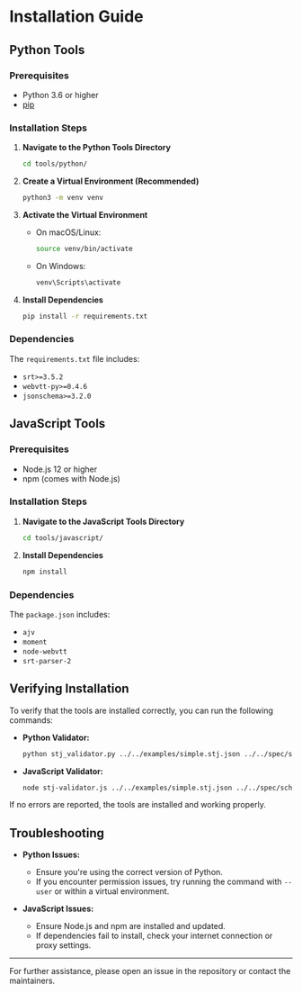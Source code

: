 # Installation Guide

## Python Tools

### Prerequisites

- Python 3.6 or higher
- [pip](https://pip.pypa.io/en/stable/installation/)

### Installation Steps

1. **Navigate to the Python Tools Directory**

   ```bash
   cd tools/python/
   ```

2. **Create a Virtual Environment (Recommended)**

   ```bash
   python3 -m venv venv
   ```

3. **Activate the Virtual Environment**

   - On macOS/Linux:

     ```bash
     source venv/bin/activate
     ```

   - On Windows:

     ```bash
     venv\Scripts\activate
     ```

4. **Install Dependencies**

   ```bash
   pip install -r requirements.txt
   ```

### Dependencies

The `requirements.txt` file includes:

- `srt>=3.5.2`
- `webvtt-py>=0.4.6`
- `jsonschema>=3.2.0`

## JavaScript Tools

### Prerequisites

- Node.js 12 or higher
- npm (comes with Node.js)

### Installation Steps

1. **Navigate to the JavaScript Tools Directory**

   ```bash
   cd tools/javascript/
   ```

2. **Install Dependencies**

   ```bash
   npm install
   ```

### Dependencies

The `package.json` includes:

- `ajv`
- `moment`
- `node-webvtt`
- `srt-parser-2`

## Verifying Installation

To verify that the tools are installed correctly, you can run the following commands:

- **Python Validator:**

  ```bash
  python stj_validator.py ../../examples/simple.stj.json ../../spec/schema/stj-schema.json
  ```

- **JavaScript Validator:**

  ```bash
  node stj-validator.js ../../examples/simple.stj.json ../../spec/schema/stj-schema.json
  ```

If no errors are reported, the tools are installed and working properly.

## Troubleshooting

- **Python Issues:**

  - Ensure you're using the correct version of Python.
  - If you encounter permission issues, try running the command with `--user` or within a virtual environment.

- **JavaScript Issues:**

  - Ensure Node.js and npm are installed and updated.
  - If dependencies fail to install, check your internet connection or proxy settings.

---

For further assistance, please open an issue in the repository or contact the maintainers.